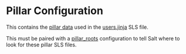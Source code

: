 # Pillar Configuration

This contains the [pillar
data](https://docs.saltstack.com/en/latest/topics/tutorials/pillar.html) used
in the
[users.jinja](https://github.com/terminalmage/talks/blob/master/2018-07-chipy/master/srv/salt/users/jinja.sls)
SLS file.

This must be paired with a
[pillar_roots](https://github.com/terminalmage/talks/blob/master/2018-07-chipy/master/etc/salt/master.d/pillar.conf)
configuration to tell Salt where to look for these pillar SLS files.

